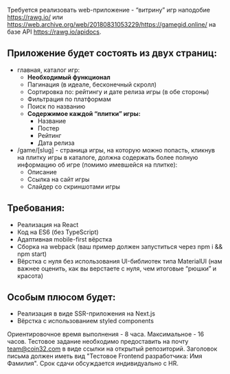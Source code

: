 Требуется реализовать web-приложение - “витрину” игр наподобие https://rawg.io/ или https://web.archive.org/web/20180831053229/https://gamegid.online/ на базе API https://rawg.io/apidocs.

## Приложение будет состоять из двух страниц:
- главная, каталог игр:
	- **Необходимый функционал**
  	- Пагинация (в идеале, бесконечный скролл)
  	- Сортировка по: рейтингу и дате релиза игры (в обе стороны)
  	- Фильтрация по платформам
  	- Поиск по названию
  - **Содержимое каждой “плитки” игры:**
  	- Название
  	- Постер
  	- Рейтинг
  	- Дата релиза
- /game/[slug] - страница игры, на которую можно попасть, кликнув на плитку игры в каталоге, должна содержать более полную информацию об игре (помимо имевшейся на плитке):
	- Описание
	- Ссылка на сайт игры
	- Слайдер со скриншотами игры

## Требования:
- Реализация на React
- Код на ES6 (без TypeScript)
- Адаптивная mobile-first вёрстка
- Сборка на webpack (ваш пример должен запуститься через npm i && npm start)
- Вёрстка с нуля без использования UI-библиотек типа MaterialUI (нам важнее оценить, как вы верстаете с нуля, чем итоговые “рюшки” и красота)

## Особым плюсом будет:
- Реализация в виде SSR-приложения на Next.js
- Вёрстка с использованием styled components

Ориентировочное время выполнения - 8 часа. Максимальное - 16 часов.  Тестовое задание необходимо предоставить на почту team@coin32.com в виде ссылки на открытый репозиторий. Заголовок письма должен иметь вид "Тестовое Frontend разработчика: Имя Фамилия". Срок сдачи обсуждается индивидуально с HR.

